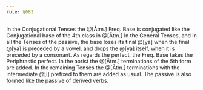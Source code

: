 ```yaml
---
rule: §682
---
```


In the Conjugational Tenses the @[Ātm.] Freq. Base is conjugated like the Conjugational base of the 4th class in @[Ātm.] In the General Tenses, and in all the Tenses of the passive, the base loses its final @[ya] when the final @[ya] is preceded by a vowel, and drops the @[ya] itself, when it is preceded by a consonant. As regards the perfect, the Freq. Base takes the Periphrastic perfect. In the aorist the @[Ātm.] terminations of the 5th form are added. In the remaining Tenses the @[Ātm.] terminations with the intermediate @[i] prefixed to them are added as usual. The passive is also formed like the passive of derived verbs.